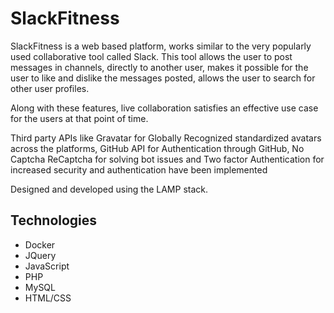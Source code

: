 # SlackFitness
SlackFitness is a web based platform, works similar to the very popularly used collaborative tool called Slack. This tool allows the user to post messages in channels, directly to another user, makes it possible for the user to like and dislike the messages posted, allows the user to search for other user profiles.

Along with these features, live collaboration satisfies an effective use case for the users at that point of time.

Third party APIs like Gravatar for Globally Recognized standardized avatars across the platforms, GitHub API for Authentication through GitHub, No Captcha ReCaptcha for solving bot issues and Two factor Authentication for increased security and authentication have been implemented

Designed and developed using the LAMP stack.

## Technologies
* Docker
* JQuery
* JavaScript
* PHP
* MySQL
* HTML/CSS
